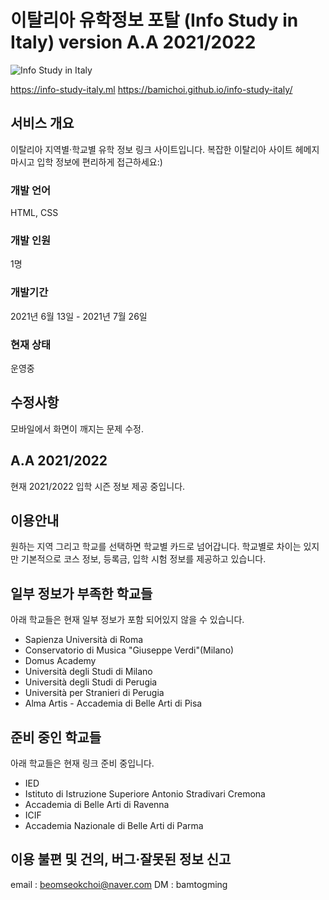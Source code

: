 # 이탈리아 유학정보 포탈 (Info Study in Italy) version A.A 2021/2022


![Info Study in Italy](https://bamichoi.github.io/assets/img/info-study-italy.png "Info Study in Italy")

https://info-study-italy.ml
https://bamichoi.github.io/info-study-italy/

## 서비스 개요

이탈리아 지역별·학교별 유학 정보 링크 사이트입니다.
복잡한 이탈리아 사이트 헤메지 마시고 입학 정보에 편리하게 접근하세요:)

### 개발 언어
HTML, CSS
### 개발 인원
1명
### 개발기간
2021년 6월 13일 - 2021년 7월 26일
### 현재 상태
운영중

## 수정사항

모바일에서 화면이 깨지는 문제 수정.

## A.A 2021/2022

현재 2021/2022 입학 시즌 정보 제공 중입니다.

## 이용안내

원하는 지역 그리고 학교를 선택하면 학교별 카드로 넘어갑니다.
학교별로 차이는 있지만 기본적으로 코스 정보, 등록금, 입학 시험 정보를 제공하고 있습니다.

## 일부 정보가 부족한 학교들

아래 학교들은 현재 일부 정보가 포함 되어있지 않을 수 있습니다.

- Sapienza Università di Roma
- Conservatorio di Musica "Giuseppe Verdi"(Milano)
- Domus Academy
- Università degli Studi di Milano
- Università degli Studi di Perugia
- Università per Stranieri di Perugia
- Alma Artis - Accademia di Belle Arti di Pisa

## 준비 중인 학교들

아래 학교들은 현재 링크 준비 중입니다.

- IED
- Istituto di Istruzione Superiore Antonio Stradivari Cremona
- Accademia di Belle Arti di Ravenna
- ICIF 
- Accademia Nazionale di Belle Arti di Parma
  

## 이용 불편 및 건의, 버그·잘못된 정보 신고

email : beomseokchoi@naver.com
DM : bamtogming
